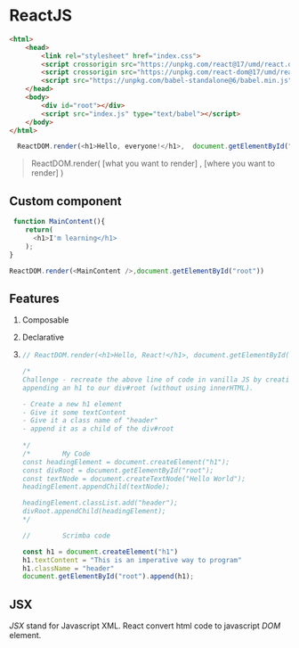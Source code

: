 # ReactJS


```html
<html>
    <head>
        <link rel="stylesheet" href="index.css">
        <script crossorigin src="https://unpkg.com/react@17/umd/react.development.js"></script>
        <script crossorigin src="https://unpkg.com/react-dom@17/umd/react-dom.development.js"></script>
        <script src="https://unpkg.com/babel-standalone@6/babel.min.js"></script>
    </head>
    <body>
        <div id="root"></div>
        <script src="index.js" type="text/babel"></script>
    </body>
</html>
```
```js
  ReactDOM.render(<h1>Hello, everyone!</h1>,  document.getElementById("root"))
```

> ReactDOM.render( [what you want to render] , [where you want to render] )
 

## Custom component

```js
 function MainContent(){
    return(
      <h1>I'm learning</h1>  
    );
}

ReactDOM.render(<MainContent />,document.getElementById("root"))

```


 ## Features

 1. Composable
 2. Declarative

 1. 
    ```js
    // ReactDOM.render(<h1>Hello, React!</h1>, document.getElementById("root"))

    /* 
    Challenge - recreate the above line of code in vanilla JS by creating and
    appending an h1 to our div#root (without using innerHTML).

    - Create a new h1 element
    - Give it some textContent
    - Give it a class name of "header"
    - append it as a child of the div#root
        
    */
    /*        My Code
    const headingElement = document.createElement("h1");
    const divRoot = document.getElementById("root");
    const textNode = document.createTextNode("Hello World");
    headingElement.appendChild(textNode);

    headingElement.classList.add("header");
    divRoot.appendChild(headingElement);
    */

    //        Scrimba code

    const h1 = document.createElement("h1")
    h1.textContent = "This is an imperative way to program"
    h1.className = "header"
    document.getElementById("root").append(h1);

    ```
## JSX

*JSX* stand for Javascript XML. React convert html code to javascript *DOM* element.

